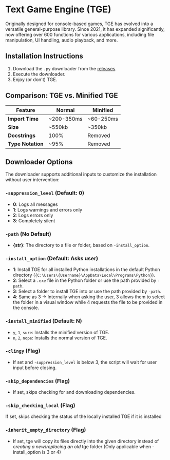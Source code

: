# Text Game Engine (TGE)

Originally designed for console-based games, TGE has evolved into a versatile general-purpose library. Since 2021, it has expanded significantly, now offering over 600 functions for various applications, including file manipulation, UI handling, audio playback, and more.

## Installation Instructions

1. Download the `.py` downloader from the [releases](#).
2. Execute the downloader.
3. Enjoy (or don't) TGE.

## Comparison: TGE vs. Minified TGE

| Feature           | Normal     | Minified  |
| ----------------- | ---------- | --------- |
| **Import Time**   | ~200-350ms | ~60-250ms |
| **Size**          | ~550kb     | ~350kb    |
| **Docstrings**    | 100%       | Removed   |
| **Type Notation** | ~95%       | Removed   |

## Downloader Options

The downloader supports additional inputs to customize the installation without user intervention:

### `-suppression_level` (Default: 0)

- **0**: Logs all messages
- **1**: Logs warnings and errors only
- **2**: Logs errors only
- **3**: Completely silent

### `-path` (No Default)

- **{str}**: The directory to a file or folder, based on `-install_option`.

### `-install_option` (Default: Asks user)

- **1**: Install TGE for all installed Python installations in the default Python directory (`{C:\Users\{Username}\AppData\Local\Programs\Python}`).
- **2**: Select a `.exe` file in the Python folder or use the path provided by `-path`.
- **3**: Select a folder to install TGE into or use the path provided by `-path`.
- **4**: Same as 3 -> Internally when asking the user, 3 allows them to select the folder in a visual window while 4 requests the file to be provided in the console.

### `-install_minified` (Default: N)

- `y`, `1`, `sure`: Installs the minified version of TGE.
- `n`, `2`, `nope`: Installs the normal version of TGE.

### `-clingy` (Flag)

- If set and `-suppression_level` is below 3, the script will wait for user input before closing.

### `-skip_dependencies` (Flag)

- If set, skips checking for and downloading dependencies.

### `-skip_checking_local` (Flag)

If set, skips checking the status of the locally installed TGE if it is installed

### `-inherit_empty_directory` (Flag)

- If set, tge will copy its files directly into the given directory instead of _creating a new_/_replacing an old_ tge folder (Only applicable when -install_option is 3 or 4)